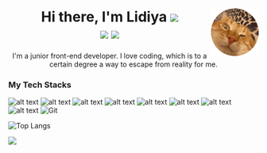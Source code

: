 <h1 align="center">Hi there, I'm Lidiya 
<img src="https://github.com/blackcater/blackcater/raw/main/images/Hi.gif" height="32"/>
 <img src="https://github.com/kglidiya/kglidiya/blob/main/images/arseniy.png" align="right" alt="Arseniy"/>
 <div id="user-content-header">
  <a href="https://t.me/kglidia" rel="nofollow"><img src="https://img.icons8.com/3d-fluency/64/null/telegram.png" /></a>
   <a href="https://www.facebook.com/profile.php?id=1164274742&mibextid=ZbWKwL" rel="nofollow"><img src="https://img.icons8.com/3d-fluency/66/null/facebook-circled.png"/></a>
 </div>
</h1>
<p align="center">I'm a junior front-end developer. I love coding, which is to a certain degree a way to escape from reality for me.</p>
<div><h3 >My Tech Stacks</h></div>

![alt text](https://img.shields.io/badge/html5-%23E34F26.svg?style=for-the-badge&logo=html5&logoColor=white)
![alt text](https://img.shields.io/badge/css3-%231572B6.svg?style=for-the-badge&logo=css3&logoColor=white)
![alt text](https://img.shields.io/badge/javascript-%23323330.svg?style=for-the-badge&logo=javascript&logoColor=%23F7DF1E)
![alt text](https://img.shields.io/badge/typescript-%23007ACC.svg?style=for-the-badge&logo=typescript&logoColor=white)
![alt text](https://img.shields.io/badge/react-%2320232a.svg?style=for-the-badge&logo=react&logoColor=%2361DAFB) 
![alt text](https://img.shields.io/badge/redux-%23593d88.svg?style=for-the-badge&logo=redux&logoColor=white)
![alt text](https://img.shields.io/badge/SASS-hotpink.svg?style=for-the-badge&logo=SASS&logoColor=white)
![alt text](https://img.shields.io/badge/webpack-%238DD6F9.svg?style=for-the-badge&logo=webpack&logoColor=black)
![Git](https://img.shields.io/badge/git-%23F05033.svg?style=for-the-badge&logo=git&logoColor=white)



![Top Langs](https://github-readme-stats.vercel.app/api/top-langs/?username=kglidiya)

<p>
    <a href="https://www.codewars.com/users/kglidiya" target="_blank">
      <img src="https://www.codewars.com/users/kglidiya/badges/large" />
    </a>
</p>




